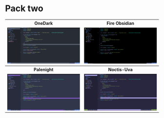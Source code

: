 # Pack two

<table width="500">
  <tr>
    <th>OneDark</th>
    <th>Fire Obsidian</th>
  </tr>
  <tr>
    <td width="50%">
      <img src="../img/neko-onedark.jpg" />
    </td>
    <td width="50%">
      <img src="../img/neko-fire-obsidian.jpg" />
    </td>
  </tr>
  <tr>
    <th>Palenight</th>
    <th>Noctis-Uva</th>
  </tr>
  <tr>
    <td width="50%">
      <img src="../img/neko-palenight.jpg" />
    </td>
    <td width="50%">
      <img src="../img/neko-noctis-uva.jpg" />
    </td>
  </tr>
</table>
